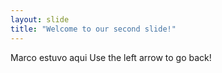 ```yaml
---
layout: slide
title: "Welcome to our second slide!"
---
```

Marco estuvo aqui 
Use the left arrow to go back!
